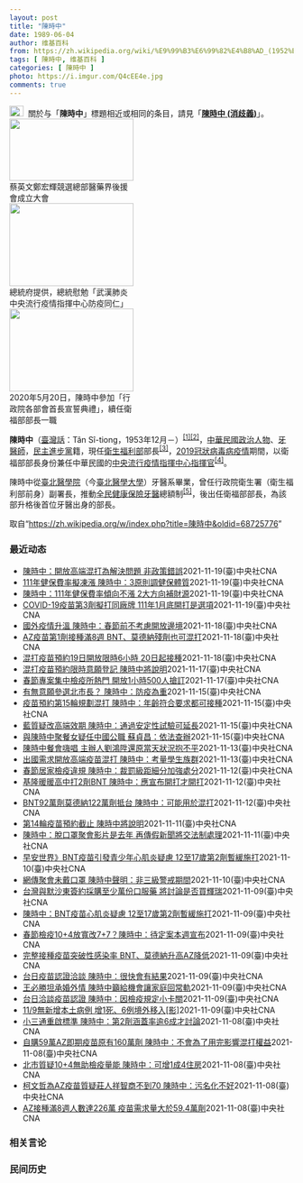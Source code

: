 ```yaml
---
layout: post
title: "陳時中"
date: 1989-06-04
author: 维基百科
from: https://zh.wikipedia.org/wiki/%E9%99%B3%E6%99%82%E4%B8%AD_(1952%E5%B9%B4)
tags: [ 陳時中, 维基百科 ]
categories: [ 陳時中 ]
photo: https://i.imgur.com/Q4cEE4e.jpg
comments: true
---
```

<div class="mw-parser-output"><div id="noteTA-54dafe5e" class="noteTA"><div class="noteTA-group"><div data-noteta-group-source="module" data-noteta-group="Medicine"></div></div></div>
<div role="note" class="hatnote navigation-not-searchable"><a href="/wiki/Wikipedia:%E6%B6%88%E6%AD%A7%E4%B9%89" title="Wikipedia:消歧义"><img alt="Disambig gray.svg" src="//upload.wikimedia.org/wikipedia/commons/thumb/5/5f/Disambig_gray.svg/25px-Disambig_gray.svg.png" decoding="async" width="25" height="19" srcset="//upload.wikimedia.org/wikipedia/commons/thumb/5/5f/Disambig_gray.svg/38px-Disambig_gray.svg.png 1.5x, //upload.wikimedia.org/wikipedia/commons/thumb/5/5f/Disambig_gray.svg/50px-Disambig_gray.svg.png 2x" data-file-width="220" data-file-height="168"></a><style data-mw-deduplicate="TemplateStyles:r67269465">.mw-parser-output .ifmobile>.mobile:nth-child(2n){display:none}</style><span class="ifmobile"><span class="nomobile">&nbsp;&nbsp;</span><span class="mobile"></span></span>關於与「<b>陳時中</b>」標題相近或相同的条目，請見「<b><a href="/wiki/%E9%99%B3%E6%99%82%E4%B8%AD_(%E6%B6%88%E6%AD%A7%E7%BE%A9)" class="mw-disambig" title="陳時中 (消歧義)">陳時中 (消歧義)</a></b>」。</div>

<div class="thumb tright"><div class="thumbinner" style="width:222px;"><a href="/wiki/File:%E9%84%AD%E5%AE%8F%E8%BC%9D%E8%88%87%E9%86%AB%E6%94%BF%E4%BA%BA%E5%A3%AB%E5%90%88%E7%85%A7.jpg" class="image"><img alt="" src="//upload.wikimedia.org/wikipedia/commons/thumb/e/e0/%E9%84%AD%E5%AE%8F%E8%BC%9D%E8%88%87%E9%86%AB%E6%94%BF%E4%BA%BA%E5%A3%AB%E5%90%88%E7%85%A7.jpg/220px-%E9%84%AD%E5%AE%8F%E8%BC%9D%E8%88%87%E9%86%AB%E6%94%BF%E4%BA%BA%E5%A3%AB%E5%90%88%E7%85%A7.jpg" decoding="async" width="220" height="110" class="thumbimage" srcset="//upload.wikimedia.org/wikipedia/commons/thumb/e/e0/%E9%84%AD%E5%AE%8F%E8%BC%9D%E8%88%87%E9%86%AB%E6%94%BF%E4%BA%BA%E5%A3%AB%E5%90%88%E7%85%A7.jpg/330px-%E9%84%AD%E5%AE%8F%E8%BC%9D%E8%88%87%E9%86%AB%E6%94%BF%E4%BA%BA%E5%A3%AB%E5%90%88%E7%85%A7.jpg 1.5x, //upload.wikimedia.org/wikipedia/commons/thumb/e/e0/%E9%84%AD%E5%AE%8F%E8%BC%9D%E8%88%87%E9%86%AB%E6%94%BF%E4%BA%BA%E5%A3%AB%E5%90%88%E7%85%A7.jpg/440px-%E9%84%AD%E5%AE%8F%E8%BC%9D%E8%88%87%E9%86%AB%E6%94%BF%E4%BA%BA%E5%A3%AB%E5%90%88%E7%85%A7.jpg 2x" data-file-width="4160" data-file-height="2080"></a>  <div class="thumbcaption"><div class="magnify"><a href="/wiki/File:%E9%84%AD%E5%AE%8F%E8%BC%9D%E8%88%87%E9%86%AB%E6%94%BF%E4%BA%BA%E5%A3%AB%E5%90%88%E7%85%A7.jpg" class="internal" title="放大"></a></div>蔡英文鄭宏輝競選總部醫藥界後援會成立大會</div></div></div>
<div class="thumb tright"><div class="thumbinner" style="width:222px;"><a href="/wiki/File:02.07_%E7%B8%BD%E7%B5%B1%E6%85%B0%E5%8B%89%E3%80%8C%E5%9A%B4%E9%87%8D%E7%89%B9%E6%AE%8A%E5%82%B3%E6%9F%93%E6%80%A7%E8%82%BA%E7%82%8E%E4%B8%AD%E5%A4%AE%E6%B5%81%E8%A1%8C%E7%96%AB%E6%83%85%E6%8C%87%E6%8F%AE%E4%B8%AD%E5%BF%83%E9%98%B2%E7%96%AB%E5%90%8C%E4%BB%81%E3%80%8D_(49500116692).jpg" class="image"><img alt="" src="//upload.wikimedia.org/wikipedia/commons/thumb/9/95/02.07_%E7%B8%BD%E7%B5%B1%E6%85%B0%E5%8B%89%E3%80%8C%E5%9A%B4%E9%87%8D%E7%89%B9%E6%AE%8A%E5%82%B3%E6%9F%93%E6%80%A7%E8%82%BA%E7%82%8E%E4%B8%AD%E5%A4%AE%E6%B5%81%E8%A1%8C%E7%96%AB%E6%83%85%E6%8C%87%E6%8F%AE%E4%B8%AD%E5%BF%83%E9%98%B2%E7%96%AB%E5%90%8C%E4%BB%81%E3%80%8D_%2849500116692%29.jpg/220px-02.07_%E7%B8%BD%E7%B5%B1%E6%85%B0%E5%8B%89%E3%80%8C%E5%9A%B4%E9%87%8D%E7%89%B9%E6%AE%8A%E5%82%B3%E6%9F%93%E6%80%A7%E8%82%BA%E7%82%8E%E4%B8%AD%E5%A4%AE%E6%B5%81%E8%A1%8C%E7%96%AB%E6%83%85%E6%8C%87%E6%8F%AE%E4%B8%AD%E5%BF%83%E9%98%B2%E7%96%AB%E5%90%8C%E4%BB%81%E3%80%8D_%2849500116692%29.jpg" decoding="async" width="220" height="147" class="thumbimage" srcset="//upload.wikimedia.org/wikipedia/commons/thumb/9/95/02.07_%E7%B8%BD%E7%B5%B1%E6%85%B0%E5%8B%89%E3%80%8C%E5%9A%B4%E9%87%8D%E7%89%B9%E6%AE%8A%E5%82%B3%E6%9F%93%E6%80%A7%E8%82%BA%E7%82%8E%E4%B8%AD%E5%A4%AE%E6%B5%81%E8%A1%8C%E7%96%AB%E6%83%85%E6%8C%87%E6%8F%AE%E4%B8%AD%E5%BF%83%E9%98%B2%E7%96%AB%E5%90%8C%E4%BB%81%E3%80%8D_%2849500116692%29.jpg/330px-02.07_%E7%B8%BD%E7%B5%B1%E6%85%B0%E5%8B%89%E3%80%8C%E5%9A%B4%E9%87%8D%E7%89%B9%E6%AE%8A%E5%82%B3%E6%9F%93%E6%80%A7%E8%82%BA%E7%82%8E%E4%B8%AD%E5%A4%AE%E6%B5%81%E8%A1%8C%E7%96%AB%E6%83%85%E6%8C%87%E6%8F%AE%E4%B8%AD%E5%BF%83%E9%98%B2%E7%96%AB%E5%90%8C%E4%BB%81%E3%80%8D_%2849500116692%29.jpg 1.5x, //upload.wikimedia.org/wikipedia/commons/thumb/9/95/02.07_%E7%B8%BD%E7%B5%B1%E6%85%B0%E5%8B%89%E3%80%8C%E5%9A%B4%E9%87%8D%E7%89%B9%E6%AE%8A%E5%82%B3%E6%9F%93%E6%80%A7%E8%82%BA%E7%82%8E%E4%B8%AD%E5%A4%AE%E6%B5%81%E8%A1%8C%E7%96%AB%E6%83%85%E6%8C%87%E6%8F%AE%E4%B8%AD%E5%BF%83%E9%98%B2%E7%96%AB%E5%90%8C%E4%BB%81%E3%80%8D_%2849500116692%29.jpg/440px-02.07_%E7%B8%BD%E7%B5%B1%E6%85%B0%E5%8B%89%E3%80%8C%E5%9A%B4%E9%87%8D%E7%89%B9%E6%AE%8A%E5%82%B3%E6%9F%93%E6%80%A7%E8%82%BA%E7%82%8E%E4%B8%AD%E5%A4%AE%E6%B5%81%E8%A1%8C%E7%96%AB%E6%83%85%E6%8C%87%E6%8F%AE%E4%B8%AD%E5%BF%83%E9%98%B2%E7%96%AB%E5%90%8C%E4%BB%81%E3%80%8D_%2849500116692%29.jpg 2x" data-file-width="2048" data-file-height="1365"></a>  <div class="thumbcaption"><div class="magnify"><a href="/wiki/File:02.07_%E7%B8%BD%E7%B5%B1%E6%85%B0%E5%8B%89%E3%80%8C%E5%9A%B4%E9%87%8D%E7%89%B9%E6%AE%8A%E5%82%B3%E6%9F%93%E6%80%A7%E8%82%BA%E7%82%8E%E4%B8%AD%E5%A4%AE%E6%B5%81%E8%A1%8C%E7%96%AB%E6%83%85%E6%8C%87%E6%8F%AE%E4%B8%AD%E5%BF%83%E9%98%B2%E7%96%AB%E5%90%8C%E4%BB%81%E3%80%8D_(49500116692).jpg" class="internal" title="放大"></a></div>總統府提供，總統慰勉「武漢肺炎中央流行疫情指揮中心防疫同仁」</div></div></div>
<div class="thumb tright"><div class="thumbinner" style="width:222px;"><a href="/wiki/File:05.20_%E7%B8%BD%E7%B5%B1%E4%B8%BB%E6%8C%81%E3%80%8C%E8%A1%8C%E6%94%BF%E9%99%A2%E5%89%AF%E9%99%A2%E9%95%B7%E6%9A%A8%E5%90%84%E9%83%A8%E6%9C%83%E9%A6%96%E9%95%B7%E5%AE%A3%E8%AA%93%E5%85%B8%E7%A6%AE%E3%80%8D-%E9%99%B3%E6%99%82%E4%B8%AD.jpg" class="image"><img alt="" src="//upload.wikimedia.org/wikipedia/commons/thumb/a/aa/05.20_%E7%B8%BD%E7%B5%B1%E4%B8%BB%E6%8C%81%E3%80%8C%E8%A1%8C%E6%94%BF%E9%99%A2%E5%89%AF%E9%99%A2%E9%95%B7%E6%9A%A8%E5%90%84%E9%83%A8%E6%9C%83%E9%A6%96%E9%95%B7%E5%AE%A3%E8%AA%93%E5%85%B8%E7%A6%AE%E3%80%8D-%E9%99%B3%E6%99%82%E4%B8%AD.jpg/220px-05.20_%E7%B8%BD%E7%B5%B1%E4%B8%BB%E6%8C%81%E3%80%8C%E8%A1%8C%E6%94%BF%E9%99%A2%E5%89%AF%E9%99%A2%E9%95%B7%E6%9A%A8%E5%90%84%E9%83%A8%E6%9C%83%E9%A6%96%E9%95%B7%E5%AE%A3%E8%AA%93%E5%85%B8%E7%A6%AE%E3%80%8D-%E9%99%B3%E6%99%82%E4%B8%AD.jpg" decoding="async" width="220" height="147" class="thumbimage" srcset="//upload.wikimedia.org/wikipedia/commons/thumb/a/aa/05.20_%E7%B8%BD%E7%B5%B1%E4%B8%BB%E6%8C%81%E3%80%8C%E8%A1%8C%E6%94%BF%E9%99%A2%E5%89%AF%E9%99%A2%E9%95%B7%E6%9A%A8%E5%90%84%E9%83%A8%E6%9C%83%E9%A6%96%E9%95%B7%E5%AE%A3%E8%AA%93%E5%85%B8%E7%A6%AE%E3%80%8D-%E9%99%B3%E6%99%82%E4%B8%AD.jpg/330px-05.20_%E7%B8%BD%E7%B5%B1%E4%B8%BB%E6%8C%81%E3%80%8C%E8%A1%8C%E6%94%BF%E9%99%A2%E5%89%AF%E9%99%A2%E9%95%B7%E6%9A%A8%E5%90%84%E9%83%A8%E6%9C%83%E9%A6%96%E9%95%B7%E5%AE%A3%E8%AA%93%E5%85%B8%E7%A6%AE%E3%80%8D-%E9%99%B3%E6%99%82%E4%B8%AD.jpg 1.5x, //upload.wikimedia.org/wikipedia/commons/thumb/a/aa/05.20_%E7%B8%BD%E7%B5%B1%E4%B8%BB%E6%8C%81%E3%80%8C%E8%A1%8C%E6%94%BF%E9%99%A2%E5%89%AF%E9%99%A2%E9%95%B7%E6%9A%A8%E5%90%84%E9%83%A8%E6%9C%83%E9%A6%96%E9%95%B7%E5%AE%A3%E8%AA%93%E5%85%B8%E7%A6%AE%E3%80%8D-%E9%99%B3%E6%99%82%E4%B8%AD.jpg/440px-05.20_%E7%B8%BD%E7%B5%B1%E4%B8%BB%E6%8C%81%E3%80%8C%E8%A1%8C%E6%94%BF%E9%99%A2%E5%89%AF%E9%99%A2%E9%95%B7%E6%9A%A8%E5%90%84%E9%83%A8%E6%9C%83%E9%A6%96%E9%95%B7%E5%AE%A3%E8%AA%93%E5%85%B8%E7%A6%AE%E3%80%8D-%E9%99%B3%E6%99%82%E4%B8%AD.jpg 2x" data-file-width="2508" data-file-height="1672"></a>  <div class="thumbcaption"><div class="magnify"><a href="/wiki/File:05.20_%E7%B8%BD%E7%B5%B1%E4%B8%BB%E6%8C%81%E3%80%8C%E8%A1%8C%E6%94%BF%E9%99%A2%E5%89%AF%E9%99%A2%E9%95%B7%E6%9A%A8%E5%90%84%E9%83%A8%E6%9C%83%E9%A6%96%E9%95%B7%E5%AE%A3%E8%AA%93%E5%85%B8%E7%A6%AE%E3%80%8D-%E9%99%B3%E6%99%82%E4%B8%AD.jpg" class="internal" title="放大"></a></div>2020年5月20日，陳時中參加「行政院各部會首長宣誓典禮」，續任衛福部部長一職</div></div></div>
<p><b>陳時中</b>（<a href="/wiki/%E8%87%BA%E7%81%A3%E8%A9%B1" title="臺灣話">臺灣話</a>：<span lang="nan"><style data-mw-deduplicate="TemplateStyles:r58929728">.mw-parser-output .sans-serif{font-family:-apple-system,BlinkMacSystemFont,"Segoe UI",Roboto,Lato,"Helvetica Neue",Helvetica,Arial,sans-serif}</style><span class="sans-serif"><span lang="nan">Tân Sî-tiong</span></span></span>，1953年12月<span class="useeditintro" title="Template:BLP editintro">－</span>）<sup id="cite_ref-1" class="reference"><a href="#cite_note-1">[1]</a></sup><sup id="cite_ref-2" class="reference"><a href="#cite_note-2">[2]</a></sup>，<a href="/wiki/%E4%B8%AD%E8%8F%AF%E6%B0%91%E5%9C%8B" title="中華民國">中華民國</a><a href="/wiki/%E6%94%BF%E6%B2%BB%E4%BA%BA%E7%89%A9" title="政治人物">政治人物</a>、<a href="/wiki/%E7%89%99%E9%86%AB%E5%B8%AB" class="mw-redirect" title="牙醫師">牙醫師</a>，<a href="/wiki/%E6%B0%91%E4%B8%BB%E9%80%B2%E6%AD%A5%E9%BB%A8" title="民主進步黨">民主進步黨</a>籍，現任<a href="/wiki/%E4%B8%AD%E8%8F%AF%E6%B0%91%E5%9C%8B%E8%A1%9B%E7%94%9F%E7%A6%8F%E5%88%A9%E9%83%A8" title="中華民國衛生福利部">衛生福利部</a>部長<sup id="cite_ref-3" class="reference"><a href="#cite_note-3">[3]</a></sup>，<a href="/wiki/2019%E5%86%A0%E7%8B%80%E7%97%85%E6%AF%92%E7%97%85%E8%87%BA%E7%81%A3%E7%96%AB%E6%83%85" title="2019冠狀病毒病臺灣疫情">2019冠狀病毒病疫情</a>期間，以衛福部部長身份兼任中華民國的<a href="/wiki/%E5%9C%8B%E5%AE%B6%E8%A1%9B%E7%94%9F%E6%8C%87%E6%8F%AE%E4%B8%AD%E5%BF%83%E4%B8%AD%E5%A4%AE%E6%B5%81%E8%A1%8C%E7%96%AB%E6%83%85%E6%8C%87%E6%8F%AE%E4%B8%AD%E5%BF%83" title="國家衛生指揮中心中央流行疫情指揮中心">中央流行疫情指揮中心</a><a href="/wiki/%E6%8C%87%E6%8F%AE%E5%AE%98" title="指揮官">指揮官</a><sup id="cite_ref-4" class="reference"><a href="#cite_note-4">[4]</a></sup>。
</p><p>陳時中從<a href="/wiki/%E8%87%BA%E5%8C%97%E9%86%AB%E5%AD%B8%E9%99%A2" class="mw-redirect" title="臺北醫學院">臺北醫學院</a>（今<a href="/wiki/%E8%87%BA%E5%8C%97%E9%86%AB%E5%AD%B8%E5%A4%A7%E5%AD%B8" title="臺北醫學大學">臺北醫學大學</a>）牙醫系畢業，曾任行政院衛生署（衛生福利部前身）副署長，推動<a href="/wiki/%E5%85%A8%E6%B0%91%E5%81%A5%E5%BA%B7%E4%BF%9D%E9%9A%AA" title="全民健康保險">全民健康保險</a><a href="/wiki/%E7%89%99%E9%86%AB" title="牙醫">牙醫</a>總額制<sup id="cite_ref-5" class="reference"><a href="#cite_note-5">[5]</a></sup>，後出任衛福部部長，為該部升格後首位牙醫出身的部長。
</p>
</div><noscript><img src="//zh.wikipedia.org/wiki/Special:CentralAutoLogin/start?type=1x1" alt="" title="" width="1" height="1" style="border: none; position: absolute;"></noscript>
<div class="printfooter">取自“<a dir="ltr" href="https://zh.wikipedia.org/w/index.php?title=陳時中&amp;oldid=68725776">https://zh.wikipedia.org/w/index.php?title=陳時中&amp;oldid=68725776</a>”</div><div id="recent-news"><h3>最近动态</h3><ul><li><a href="https://nodebe4.github.io/waimei/2021-11-19/%E9%99%B3%E6%99%82%E4%B8%AD-%E9%96%8B%E6%94%BE%E9%AB%98%E7%AB%AF%E6%B7%B7%E6%89%93%E7%82%BA%E8%A7%A3%E6%B1%BA%E5%95%8F%E9%A1%8C-%E9%9D%9E%E6%94%BF%E7%AD%96%E9%8C%AF%E8%AA%A4" title="陳時中：開放高端混打為解決問題 非政策錯誤—— （中央社記者張茗喧台北20日電）接種高端疫苗者若需出國，可再打2劑國際認證疫苗，民進黨立委高嘉瑜認為政府應道歉。指揮中心指揮官陳時中今天表示，這是...">陳時中：開放高端混打為解決問題 非政策錯誤</a><time>2021-11-19</time><a class="tag">(臺)中央社CNA</a></li>
<li><a href="https://nodebe4.github.io/waimei/2021-11-19/111%E5%B9%B4%E5%81%A5%E4%BF%9D%E8%B2%BB%E7%8E%87%E6%93%AC%E5%87%8D%E6%BC%B2-%E9%99%B3%E6%99%82%E4%B8%AD-3%E5%8E%9F%E5%89%87%E8%AA%BF%E5%81%A5%E4%BF%9D%E9%AB%94%E8%B3%AA" title="111年健保費率擬凍漲 陳時中：3原則調健保體質—— （中央社記者張茗喧台北20日電）明年底健保安全準備金可能低於一個月，健保費恐漲。衛福部長陳時中今天表示，明年健保費率傾向不調，將在提升品質、...">111年健保費率擬凍漲  陳時中：3原則調健保體質</a><time>2021-11-19</time><a class="tag">(臺)中央社CNA</a></li>
<li><a href="https://nodebe4.github.io/waimei/2021-11-19/%E9%99%B3%E6%99%82%E4%B8%AD-111%E5%B9%B4%E5%81%A5%E4%BF%9D%E8%B2%BB%E7%8E%87%E5%82%BE%E5%90%91%E4%B8%8D%E6%BC%B2-2%E5%A4%A7%E6%96%B9%E5%90%91%E8%A3%9C%E8%B2%A1%E6%BA%90" title="陳時中：111年健保費率傾向不漲 2大方向補財源—— 衛福部長陳時中19日表示，明年健保費率傾向不調漲。（中央社檔案照片） （中央社記者張茗喧台北19日電）因應明年健保安全準備金將見底，健保費率...">陳時中：111年健保費率傾向不漲 2大方向補財源</a><time>2021-11-19</time><a class="tag">(臺)中央社CNA</a></li>
<li><a href="https://nodebe4.github.io/waimei/2021-11-19/COVID-19%E7%96%AB%E8%8B%97%E7%AC%AC3%E5%8A%91%E6%93%AC%E6%89%93%E5%90%8C%E5%BB%A0%E7%89%8C-111%E5%B9%B41%E6%9C%88%E5%BA%95%E9%96%8B%E6%89%93%E6%98%AF%E9%81%B8%E9%A0%85" title="COVID-19疫苗第3劑擬打同廠牌 111年1月底開打是選項—— （中央社記者張茗喧、陳婕翎台北19日電）全球紛紛開打第3劑COVID-19疫苗，國內規劃為何備受矚目。指揮中心指揮官陳時中今天...">COVID-19疫苗第3劑擬打同廠牌 111年1月底開打是選項</a><time>2021-11-19</time><a class="tag">(臺)中央社CNA</a></li>
<li><a href="https://nodebe4.github.io/waimei/2021-11-18/%E5%9C%8B%E5%A4%96%E7%96%AB%E6%83%85%E5%8D%87%E6%BA%AB-%E9%99%B3%E6%99%82%E4%B8%AD-%E6%98%A5%E7%AF%80%E5%89%8D%E4%B8%8D%E8%80%83%E6%85%AE%E9%96%8B%E6%94%BE%E9%82%8A%E5%A2%83" title="國外疫情升溫 陳時中：春節前不考慮開放邊境—— 國際間COVID-19疫情升溫，指揮中心指揮官陳時中18日說，國外放鬆要等春節過後才會考慮。（中央社檔案照片） （中央社記者江慧珺、許秩維台北18...">國外疫情升溫 陳時中：春節前不考慮開放邊境</a><time>2021-11-18</time><a class="tag">(臺)中央社CNA</a></li>
<li><a href="https://nodebe4.github.io/waimei/2021-11-18/AZ%E7%96%AB%E8%8B%97%E7%AC%AC1%E5%8A%91%E6%8E%A5%E7%A8%AE%E6%BB%BF8%E9%80%B1-BNT-%E8%8E%AB%E5%BE%B7%E7%B4%8D%E6%AE%98%E5%8A%91%E4%B9%9F%E5%8F%AF%E6%B7%B7%E6%89%93" title="AZ疫苗第1劑接種滿8週 BNT、莫德納殘劑也可混打—— （中央社記者江慧珺、許秩維台北18日電）疫情指揮中心開放AZ混打BNT、莫德納疫苗預約接種，指揮官陳時中今天說，只要符合混打資格的民眾，...">AZ疫苗第1劑接種滿8週 BNT、莫德納殘劑也可混打</a><time>2021-11-18</time><a class="tag">(臺)中央社CNA</a></li>
<li><a href="https://nodebe4.github.io/waimei/2021-11-18/%E6%B7%B7%E6%89%93%E7%96%AB%E8%8B%97%E9%A0%90%E7%B4%8419%E6%97%A5%E9%96%8B%E6%94%BE%E9%99%90%E6%99%826%E5%B0%8F%E6%99%82-20%E6%97%A5%E8%B5%B7%E6%8E%A5%E7%A8%AE" title="混打疫苗預約19日開放限時6小時 20日起接種—— 指揮中心指揮官陳時中宣布，第14輪疫苗將加開AZ混打預約，19日上午10時至下午4時開放預約，並於20至21日施打。（中央社檔案照片） （中央...">混打疫苗預約19日開放限時6小時 20日起接種</a><time>2021-11-18</time><a class="tag">(臺)中央社CNA</a></li>
<li><a href="https://nodebe4.github.io/waimei/2021-11-17/%E6%B7%B7%E6%89%93%E7%96%AB%E8%8B%97%E9%A0%90%E7%B4%84%E9%99%90%E6%99%82%E6%84%8F%E9%A1%98%E7%99%BB%E8%A8%98-%E9%99%B3%E6%99%82%E4%B8%AD%E5%B0%87%E8%AA%AA%E6%98%8E" title="混打疫苗預約限時意願登記 陳時中將說明—— （中央社記者江慧珺台北18日電）中央流行疫情指揮中心今天限時開放第1劑接種AZ疫苗者，可混打BNT與莫德納疫苗的意願登記，另第15輪疫苗規劃如何預約施...">混打疫苗預約限時意願登記 陳時中將說明</a><time>2021-11-17</time><a class="tag">(臺)中央社CNA</a></li>
<li><a href="https://nodebe4.github.io/waimei/2021-11-17/%E6%98%A5%E7%AF%80%E5%B0%88%E6%A1%88%E9%9B%86%E4%B8%AD%E6%AA%A2%E7%96%AB%E6%89%80%E7%86%B1%E9%96%80-%E9%96%8B%E6%94%BE1%E5%B0%8F%E6%99%82500%E4%BA%BA%E6%90%B6%E8%A8%82" title="春節專案集中檢疫所熱門 開放1小時500人搶訂—— 中央流行疫情指揮中心釋出3600間的集中檢疫所房間供「7+7」春節專案訂房，指揮官陳時中17日表示，開放訂房1小時，約500人預訂。圖為新北烏...">春節專案集中檢疫所熱門 開放1小時500人搶訂</a><time>2021-11-17</time><a class="tag">(臺)中央社CNA</a></li>
<li><a href="https://nodebe4.github.io/waimei/2021-11-15/%E6%9C%89%E7%84%A1%E6%84%8F%E9%A1%98%E5%8F%83%E9%81%B8%E5%8C%97%E5%B8%82%E9%95%B7-%E9%99%B3%E6%99%82%E4%B8%AD-%E9%98%B2%E7%96%AB%E7%82%BA%E9%87%8D" title="有無意願參選北市長？ 陳時中：防疫為重—— 國民黨立委吳斯懷16日詢問衛生福利部長陳時中（圖）有沒有意願參選台北市長？陳時中對此答覆，「防疫為重」。（中央社檔案照片） （中央社記者范正祥台北16...">有無意願參選北市長？ 陳時中：防疫為重</a><time>2021-11-15</time><a class="tag">(臺)中央社CNA</a></li>
<li><a href="https://nodebe4.github.io/waimei/2021-11-15/%E7%96%AB%E8%8B%97%E9%A0%90%E7%B4%84%E7%AC%AC15%E8%BC%AA%E8%A6%8F%E5%8A%83%E6%B7%B7%E6%89%93-%E9%99%B3%E6%99%82%E4%B8%AD-%E5%B9%B4%E9%BD%A1%E7%AC%A6%E5%90%88%E8%A6%81%E6%B1%82%E9%83%BD%E5%8F%AF%E6%8E%A5%E7%A8%AE" title="疫苗預約第15輪規劃混打 陳時中：年齡符合要求都可接種—— 衛福部長陳時中16日說，第15輪COVID-19疫苗的混打規劃劑量還需再精算，但只要符合疫苗本身所要求的年齡，都可以施打。圖為高捷美麗...">疫苗預約第15輪規劃混打 陳時中：年齡符合要求都可接種</a><time>2021-11-15</time><a class="tag">(臺)中央社CNA</a></li>
<li><a href="https://nodebe4.github.io/waimei/2021-11-15/%E8%97%8D%E8%B3%AA%E7%96%91%E6%94%B9%E9%AB%98%E7%AB%AF%E6%95%88%E6%9C%9F-%E9%99%B3%E6%99%82%E4%B8%AD-%E9%80%9A%E9%81%8E%E5%AE%89%E5%AE%9A%E6%80%A7%E8%A9%A6%E9%A9%97%E5%8F%AF%E5%BB%B6%E9%95%B7" title="藍質疑改高端效期 陳時中：通過安定性試驗可延長—— 國民黨立法院黨團總召費鴻泰等人質疑高端疫苗效期隨衛福部說改就改，衛福部長陳時中15日對此回應，「安定性試驗如果通過，（效期）就可以延長」。（中...">藍質疑改高端效期 陳時中：通過安定性試驗可延長</a><time>2021-11-15</time><a class="tag">(臺)中央社CNA</a></li>
<li><a href="https://nodebe4.github.io/waimei/2021-11-15/%E8%88%87%E9%99%B3%E6%99%82%E4%B8%AD%E8%81%9A%E9%A4%90%E5%A5%B3%E7%96%91%E4%BB%BB%E4%B8%AD%E5%9C%8B%E5%85%AC%E8%81%B7-%E8%98%87%E8%B2%9E%E6%98%8C-%E4%BE%9D%E6%B3%95%E6%9F%A5%E8%BE%A6" title="與陳時中聚餐女疑任中國公職 蘇貞昌：依法查辦—— （中央社記者陳俊華台北15日電）媒體報導，與衛福部長陳時中同行唱歌的女子陳曉蓁，是福建平潭招商局副局長。行政院長蘇貞昌今天說，其中是否有人在中國...">與陳時中聚餐女疑任中國公職  蘇貞昌：依法查辦</a><time>2021-11-15</time><a class="tag">(臺)中央社CNA</a></li>
<li><a href="https://nodebe4.github.io/waimei/2021-11-13/%E9%99%B3%E6%99%82%E4%B8%AD%E9%A4%90%E6%9C%83%E5%97%A8%E5%94%B1-%E4%B8%BB%E8%BE%A6%E4%BA%BA%E5%8A%89%E9%B4%BB%E9%99%9E%E9%82%84%E5%8E%9F%E7%95%B6%E5%A4%A9%E7%8B%80%E6%B3%81%E6%8A%B1%E4%B8%8D%E5%B9%B3" title="陳時中餐會嗨唱 主辦人劉鴻陞還原當天狀況抱不平—— （中央社記者洪學廣高雄13日電）網路流傳疫情指揮中心指揮官陳時中餐會嗨唱影片。餐會活動主辦人義守大學教授劉鴻陞還原當天狀況替陳時中抱不平，他說...">陳時中餐會嗨唱 主辦人劉鴻陞還原當天狀況抱不平</a><time>2021-11-13</time><a class="tag">(臺)中央社CNA</a></li>
<li><a href="https://nodebe4.github.io/waimei/2021-11-13/%E5%87%BA%E5%9C%8B%E9%9C%80%E6%B1%82%E9%96%8B%E6%94%BE%E9%AB%98%E7%AB%AF%E7%96%AB%E8%8B%97%E6%B7%B7%E6%89%93-%E9%99%B3%E6%99%82%E4%B8%AD-%E8%80%83%E9%87%8F%E5%AD%B8%E7%94%9F%E6%97%8F%E7%BE%A4" title="出國需求開放高端疫苗混打 陳時中：考量學生族群—— 指揮中心開放有出國需求、打高端疫苗者，可混打他牌疫苗。指揮官陳時中13日說，是考量出國求學的年輕族群。（中央社檔案照片） （中央社記者江慧珺台...">出國需求開放高端疫苗混打 陳時中：考量學生族群</a><time>2021-11-13</time><a class="tag">(臺)中央社CNA</a></li>
<li><a href="https://nodebe4.github.io/waimei/2021-11-12/%E6%98%A5%E7%AF%80%E5%B1%85%E5%AE%B6%E6%AA%A2%E7%96%AB%E9%81%95%E8%A6%8F-%E9%99%B3%E6%99%82%E4%B8%AD-%E8%A3%81%E7%BD%B0%E7%B4%9A%E8%B7%9D%E7%B4%B0%E5%88%86%E5%8A%A0%E5%BC%B7%E8%99%95%E5%88%86" title="春節居家檢疫違規 陳時中：裁罰級距細分加強處分—— （中央社記者江慧珺台北13日電）中央流行疫情指揮中心放寬春節檢疫措施，後4天或後7天可採居家檢疫。指揮中心指揮官陳時中今天說，若違反居家檢疫規...">春節居家檢疫違規 陳時中：裁罰級距細分加強處分</a><time>2021-11-12</time><a class="tag">(臺)中央社CNA</a></li>
<li><a href="https://nodebe4.github.io/waimei/2021-11-12/%E5%9F%BA%E9%9A%86%E6%9A%96%E6%9A%96%E9%AB%98%E4%B8%AD%E6%89%932%E5%8A%91BNT-%E9%99%B3%E6%99%82%E4%B8%AD-%E6%87%89%E5%AE%A3%E5%B8%83%E9%96%8B%E6%89%93%E6%89%8D%E9%96%8B%E6%89%93" title="基隆暖暖高中打2劑BNT 陳時中：應宣布開打才開打—— 基隆市暖暖高中為400多名學生接種第2劑BNT疫苗，指揮官陳時中12日表示，指揮中心對青少年接種第2劑疫苗是抱持「宣布開打才開打」的態度。...">基隆暖暖高中打2劑BNT 陳時中：應宣布開打才開打</a><time>2021-11-12</time><a class="tag">(臺)中央社CNA</a></li>
<li><a href="https://nodebe4.github.io/waimei/2021-11-12/BNT92%E8%90%AC%E5%8A%91%E8%8E%AB%E5%BE%B7%E7%B4%8D122%E8%90%AC%E5%8A%91%E6%8A%B5%E5%8F%B0-%E9%99%B3%E6%99%82%E4%B8%AD-%E5%8F%AF%E8%83%BD%E7%94%A8%E6%96%BC%E6%B7%B7%E6%89%93" title="BNT92萬劑莫德納122萬劑抵台 陳時中：可能用於混打—— 民間捐贈的BNT疫苗92.66萬劑及台灣自購的莫德納疫苗12日相繼抵台，指揮官陳時中表示，有可能用於開放混打。（中央社檔案照片） （...">BNT92萬劑莫德納122萬劑抵台 陳時中：可能用於混打</a><time>2021-11-12</time><a class="tag">(臺)中央社CNA</a></li>
<li><a href="https://nodebe4.github.io/waimei/2021-11-11/%E7%AC%AC14%E8%BC%AA%E7%96%AB%E8%8B%97%E9%A0%90%E7%B4%84%E6%88%AA%E6%AD%A2-%E9%99%B3%E6%99%82%E4%B8%AD%E5%B0%87%E8%AA%AA%E6%98%8E" title="第14輪疫苗預約截止 陳時中將說明—— （中央社記者江慧珺台北12日電）COVID-19疫苗持續接種，第12批BNT疫苗今天上午運抵台灣，而第14輪疫苗預約將於中午截止，指揮中心指揮官陳時中下午...">第14輪疫苗預約截止 陳時中將說明</a><time>2021-11-11</time><a class="tag">(臺)中央社CNA</a></li>
<li><a href="https://nodebe4.github.io/waimei/2021-11-11/%E9%99%B3%E6%99%82%E4%B8%AD-%E8%84%AB%E5%8F%A3%E7%BD%A9%E8%81%9A%E6%9C%83%E5%BD%B1%E7%89%87%E6%98%AF%E5%8E%BB%E5%B9%B4-%E5%86%8D%E5%82%B3%E5%81%87%E6%96%B0%E8%81%9E%E5%B0%87%E4%BA%A4%E6%B3%95%E5%88%B6%E8%99%95%E7%90%86" title="陳時中：脫口罩聚會影片是去年 再傳假新聞將交法制處理—— （中央社記者陳婕翎、江慧珺台北11日電）疫情指揮中心指揮官陳時中去年參加私人聚會影片，昨晚在網路瘋傳並指他在三級警戒時期違禁聚會，他今天...">陳時中：脫口罩聚會影片是去年 再傳假新聞將交法制處理</a><time>2021-11-11</time><a class="tag">(臺)中央社CNA</a></li>
<li><a href="https://nodebe4.github.io/waimei/2021-11-10/%E6%97%A9%E5%AE%89%E4%B8%96%E7%95%8C-BNT%E7%96%AB%E8%8B%97%E5%BC%95%E7%99%BC%E9%9D%92%E5%B0%91%E5%B9%B4%E5%BF%83%E8%82%8C%E7%82%8E%E7%96%91%E6%85%AE-12%E8%87%B317%E6%AD%B2%E7%AC%AC2%E5%8A%91%E6%9A%AB%E7%B7%A9%E6%96%BD%E6%89%93" title="早安世界》BNT疫苗引發青少年心肌炎疑慮 12至17歲第2劑暫緩施打—— 疫情指揮官陳時中10日宣布，12至17歲青少年暫緩施打BNT第2劑疫苗，將再觀察2週，並檢視先前心肌炎個案。（中央社檔案...">早安世界》BNT疫苗引發青少年心肌炎疑慮 12至17歲第2劑暫緩施打</a><time>2021-11-10</time><a class="tag">(臺)中央社CNA</a></li>
<li><a href="https://nodebe4.github.io/waimei/2021-11-10/%E7%B6%B2%E5%82%B3%E8%81%9A%E6%9C%83%E6%9C%AA%E6%88%B4%E5%8F%A3%E7%BD%A9-%E9%99%B3%E6%99%82%E4%B8%AD%E8%81%B2%E6%98%8E-%E9%9D%9E%E4%B8%89%E7%B4%9A%E8%AD%A6%E6%88%92%E6%9C%9F%E9%96%93" title="網傳聚會未戴口罩 陳時中聲明：非三級警戒期間—— （中央社記者江慧珺台北10日電）今天晚間網路流傳衛福部長陳時中參加聚會影片，片中陳時中未戴口罩高歌飲酒引發質疑。陳時中晚間發表聲明鄭重澄清，聚會...">網傳聚會未戴口罩 陳時中聲明：非三級警戒期間</a><time>2021-11-10</time><a class="tag">(臺)中央社CNA</a></li>
<li><a href="https://nodebe4.github.io/waimei/2021-11-09/%E5%8F%B0%E7%81%A3%E8%88%87%E9%BB%98%E6%B2%99%E6%9D%B1%E7%B0%BD%E7%B4%84%E6%8E%A1%E8%B3%BC%E8%87%B3%E5%B0%91%E8%90%AC%E4%BB%BD%E5%8F%A3%E6%9C%8D%E8%97%A5-%E5%B0%87%E8%A8%8E%E8%AB%96%E6%98%AF%E5%90%A6%E8%B2%B7%E8%BC%9D%E7%91%9E" title="台灣與默沙東簽約採購至少萬份口服藥 將討論是否買輝瑞—— 疫情指揮中心指揮官陳時中透露，默沙東口服藥採購已完成簽約；輝瑞口服藥本週也會向專家報告，若獲認可也會採購。（圖取自默沙東集團網頁merc...">台灣與默沙東簽約採購至少萬份口服藥 將討論是否買輝瑞</a><time>2021-11-09</time><a class="tag">(臺)中央社CNA</a></li>
<li><a href="https://nodebe4.github.io/waimei/2021-11-09/%E9%99%B3%E6%99%82%E4%B8%AD-BNT%E7%96%AB%E8%8B%97%E5%BF%83%E8%82%8C%E7%82%8E%E7%96%91%E6%85%AE-12%E8%87%B317%E6%AD%B2%E7%AC%AC2%E5%8A%91%E6%9A%AB%E7%B7%A9%E6%96%BD%E6%89%93" title="陳時中：BNT疫苗心肌炎疑慮 12至17歲第2劑暫緩施打—— 指揮中心指揮官陳時中說，專家決定12至17歲青少年暫緩施打BNT第2劑疫苗，將再觀察2週，並檢視先前心肌炎個案。（中央社檔案照片） ...">陳時中：BNT疫苗心肌炎疑慮 12至17歲第2劑暫緩施打</a><time>2021-11-09</time><a class="tag">(臺)中央社CNA</a></li>
<li><a href="https://nodebe4.github.io/waimei/2021-11-09/%E6%98%A5%E7%AF%80%E6%AA%A2%E7%96%AB10+4%E6%94%BE%E5%AF%AC%E6%94%B97+7-%E9%99%B3%E6%99%82%E4%B8%AD-%E5%BE%85%E5%AE%9A%E6%A1%88%E6%9C%AC%E9%80%B1%E5%AE%A3%E5%B8%83" title="春節檢疫10+4放寬改7+7？陳時中：待定案本週宣布—— 春節返台檢疫措施擬再放寬，傳可能從「10加4」改為「7加7」方案。圖為桃園機場檢疫處。（中央社檔案照片） （中央社記者江慧珺台北10日電...">春節檢疫10+4放寬改7+7？陳時中：待定案本週宣布</a><time>2021-11-09</time><a class="tag">(臺)中央社CNA</a></li>
<li><a href="https://nodebe4.github.io/waimei/2021-11-09/%E5%AE%8C%E6%95%B4%E6%8E%A5%E7%A8%AE%E7%96%AB%E8%8B%97%E7%AA%81%E7%A0%B4%E6%80%A7%E6%84%9F%E6%9F%93%E7%8E%87-BNT-%E8%8E%AB%E5%BE%B7%E7%B4%8D%E5%8D%87%E9%AB%98AZ%E9%99%8D%E4%BD%8E" title="完整接種疫苗突破性感染率 BNT、莫德納升高AZ降低—— （中央社記者江慧珺台北10日電）接種COVID-19疫苗，仍可能突破性感染。衛福部長陳時中今天表示，從境外移入個案分析，最近1個月BNT...">完整接種疫苗突破性感染率 BNT、莫德納升高AZ降低</a><time>2021-11-09</time><a class="tag">(臺)中央社CNA</a></li>
<li><a href="https://nodebe4.github.io/waimei/2021-11-09/%E5%8F%B0%E6%97%A5%E7%96%AB%E8%8B%97%E8%AA%8D%E8%AD%89%E6%B4%BD%E8%AB%87-%E9%99%B3%E6%99%82%E4%B8%AD-%E5%BE%88%E5%BF%AB%E6%9C%83%E6%9C%89%E7%B5%90%E6%9E%9C" title="台日疫苗認證洽談 陳時中：很快會有結果—— 台日正在洽談相互認證疫苗證明，指揮中心指揮官陳時中10日說，雙方正就紙本內容洽談中，應該很快會有結果。圖為疫苗接種紀錄卡。（中央社檔案照片） （中央社...">台日疫苗認證洽談 陳時中：很快會有結果</a><time>2021-11-09</time><a class="tag">(臺)中央社CNA</a></li>
<li><a href="https://nodebe4.github.io/waimei/2021-11-09/%E7%8E%8B%E5%BF%85%E5%8B%9D%E5%9D%A6%E6%89%BF%E5%A9%9A%E5%A4%96%E6%83%85-%E9%99%B3%E6%99%82%E4%B8%AD%E7%B1%B2%E7%B5%A6%E6%A9%9F%E6%9C%83%E8%AE%93%E5%AE%B6%E5%BA%AD%E5%9B%9E%E5%B8%B8%E8%BB%8C" title="王必勝坦承婚外情 陳時中籲給機會讓家庭回常軌—— 中央流行疫情指揮中心醫療應變組副組長王必勝陷婚外情風波。（中央社檔案照片） （中央社記者江慧珺台北10日電）中央流行疫情指揮中心醫療應變組副組長...">王必勝坦承婚外情 陳時中籲給機會讓家庭回常軌</a><time>2021-11-09</time><a class="tag">(臺)中央社CNA</a></li>
<li><a href="https://nodebe4.github.io/waimei/2021-11-09/%E5%8F%B0%E6%97%A5%E6%B4%BD%E8%AB%87%E7%96%AB%E8%8B%97%E8%AA%8D%E8%AD%89-%E9%99%B3%E6%99%82%E4%B8%AD-%E5%9B%A0%E6%AA%A2%E7%96%AB%E8%A6%8F%E5%AE%9A%E5%B0%8F%E5%8D%A1%E9%97%9C" title="台日洽談疫苗認證 陳時中：因檢疫規定小卡關—— （中央社記者張茗喧、江慧珺台北9日電）指揮中心指揮官陳時中今天透露，台日正在洽談相互認證疫苗證明，由於兩國疫情略有不同，日方希望檢疫規定對等較難達...">台日洽談疫苗認證  陳時中：因檢疫規定小卡關</a><time>2021-11-09</time><a class="tag">(臺)中央社CNA</a></li>
<li><a href="https://nodebe4.github.io/waimei/2021-11-09/11-9%E7%84%A1%E6%96%B0%E5%A2%9E%E6%9C%AC%E5%9C%9F%E7%97%85%E4%BE%8B-%E5%A2%9E1%E6%AD%BB-6%E4%BE%8B%E5%A2%83%E5%A4%96%E7%A7%BB%E5%85%A5-%E5%BD%B1" title="11/9無新增本土病例 增1死、6例境外移入[影]—— 中央流行疫情指揮中心指揮官陳時中宣布，9日新增6例境外移入病例。（中央社檔案照片） （中央社記者張茗喧、江慧珺台北9日電）中央流行疫情指揮...">11/9無新增本土病例 增1死、6例境外移入[影]</a><time>2021-11-09</time><a class="tag">(臺)中央社CNA</a></li>
<li><a href="https://nodebe4.github.io/waimei/2021-11-08/%E5%B0%8F%E4%B8%89%E9%80%9A%E9%87%8D%E5%95%9F%E6%A8%99%E6%BA%96-%E9%99%B3%E6%99%82%E4%B8%AD-%E7%AC%AC2%E5%8A%91%E6%B6%B5%E8%93%8B%E7%8E%87%E9%80%BE6%E6%88%90%E6%89%8D%E8%A8%8E%E8%AB%96" title="小三通重啟標準 陳時中：第2劑涵蓋率逾6成才討論—— 受COVID-19疫情影響，自2020年2月10日起，小三通中斷至今 。（中央社檔案照片） （中央社記者陳婕翎、張茗喧台北8日電）據指揮中心...">小三通重啟標準 陳時中：第2劑涵蓋率逾6成才討論</a><time>2021-11-08</time><a class="tag">(臺)中央社CNA</a></li>
<li><a href="https://nodebe4.github.io/waimei/2021-11-08/%E8%87%AA%E8%B3%BC59%E8%90%ACAZ%E5%8D%B3%E6%9C%9F%E7%96%AB%E8%8B%97%E5%8E%9F%E6%9C%89160%E8%90%AC%E5%8A%91-%E9%99%B3%E6%99%82%E4%B8%AD-%E4%B8%8D%E6%9C%83%E7%82%BA%E4%BA%86%E7%94%A8%E5%AE%8C%E5%BD%B1%E9%9F%BF%E6%B7%B7%E6%89%93%E6%AC%8A%E7%9B%8A" title="自購59萬AZ即期疫苗原有160萬劑 陳時中：不會為了用完影響混打權益—— （中央社記者陳婕翎、張茗喧台北8日電）日前自購到貨的59.4萬劑AZ疫苗效期不到1個月，指揮中心指揮官陳時中今天透露，...">自購59萬AZ即期疫苗原有160萬劑 陳時中：不會為了用完影響混打權益</a><time>2021-11-08</time><a class="tag">(臺)中央社CNA</a></li>
<li><a href="https://nodebe4.github.io/waimei/2021-11-08/%E5%8C%97%E5%B8%82%E8%B3%AA%E7%96%9110+4%E7%84%A1%E5%8A%A9%E6%AA%A2%E7%96%AB%E9%87%8F%E8%83%BD-%E9%99%B3%E6%99%82%E4%B8%AD-%E5%8F%AF%E5%A2%9E1%E6%88%904%E4%BD%8F%E6%88%BF" title="北市質疑10+4無助檢疫量能 陳時中：可增1成4住房—— 疫情指揮中心指揮官陳時中8日表示，10+4方案可讓防疫旅館多出一輪可訂，預計增加1成4住房量能。（示意圖／圖取自Pixabay圖庫） （...">北市質疑10+4無助檢疫量能 陳時中：可增1成4住房</a><time>2021-11-08</time><a class="tag">(臺)中央社CNA</a></li>
<li><a href="https://nodebe4.github.io/waimei/2021-11-08/%E6%9F%AF%E6%96%87%E5%93%B2%E7%82%BAAZ%E7%96%AB%E8%8B%97%E8%B3%AA%E7%96%91%E8%8E%8A%E4%BA%BA%E7%A5%A5%E6%99%BA%E5%95%86%E4%B8%8D%E5%88%B070-%E9%99%B3%E6%99%82%E4%B8%AD-%E6%B1%A1%E5%90%8D%E5%8C%96%E4%B8%8D%E5%A5%BD" title="柯文哲為AZ疫苗質疑莊人祥智商不到70 陳時中：污名化不好—— 台北市長柯文哲因AZ疫苗質疑指揮中心發言人莊人祥（圖）智商。指揮中心指揮官陳時中8日說，污名化別人不太好。（中央社檔案照片） （中...">柯文哲為AZ疫苗質疑莊人祥智商不到70 陳時中：污名化不好</a><time>2021-11-08</time><a class="tag">(臺)中央社CNA</a></li>
<li><a href="https://nodebe4.github.io/waimei/2021-11-08/AZ%E6%8E%A5%E7%A8%AE%E6%BB%BF8%E9%80%B1%E4%BA%BA%E6%95%B8%E9%81%94226%E8%90%AC-%E7%96%AB%E8%8B%97%E9%9C%80%E6%B1%82%E9%87%8F%E5%A4%A7%E6%96%BC59.4%E8%90%AC%E5%8A%91" title="AZ接種滿8週人數達226萬 疫苗需求量大於59.4萬劑—— 自購59.4萬劑AZ疫苗效期不到1個月，外界質疑「供過於求」，指揮中心指揮官陳時中8日表示，全台接種滿8週人數達226萬，疫苗仍有需...">AZ接種滿8週人數達226萬 疫苗需求量大於59.4萬劑</a><time>2021-11-08</time><a class="tag">(臺)中央社CNA</a></li>
</ul></div><div id="open-opinion"><h3>相关言论</h3><ul></ul></div><div id="mjls-record"><h3>民间历史</h3><ul></ul></div>